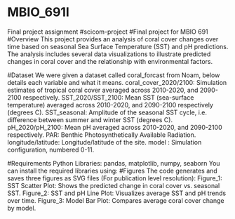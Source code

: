 # MBIO_691l
Final project assignment
#scicom-project
#Final project for MBIO 691
#Overview
This project provides an analysis of coral cover changes over time based on seasonal Sea Surface Temperature (SST) and pH predictions. The analysis includes several data visualizations to illustrate predicted changes in coral cover and the relationship with environmental factors.

#Dataset
We were given a dataset called coral_forcast from Noam, below details each variable and what it means.
coral_cover_2020/2100: Simulation estimates of tropical coral cover averaged across 2010-2020, and 2090-2100 respectively.
SST_2020/SST_2100: Mean SST (sea-surface temperature) averaged across 2010-2020, and 2090-2100 respectively (degrees C).
SST_seasonal: Amplitude of the seasonal SST cycle, i.e. difference between summer and winter SST (degrees C).
pH_2020/pH_2100: Mean pH averaged across 2010-2020, and 2090-2100 respectively.
PAR: Benthic Photosynthetically Available Radiation.
longitude/latitude: Longitude/latitude of the site.
model : Simulation configuration, numbered 0-11.

#Requirements
Python
Libraries: pandas, matplotlib, numpy, seaborn
You can install the required libraries using:
#Figures
The code generates and saves three figures as SVG files (For publication level resolution):
Figure_1: SST Scatter Plot: Shows the predicted change in coral cover vs. seasonal SST.
Figure_2: SST and pH Line Plot: Visualizes average SST and pH trends over time.
Figure_3: Model Bar Plot: Compares average coral cover change by model.